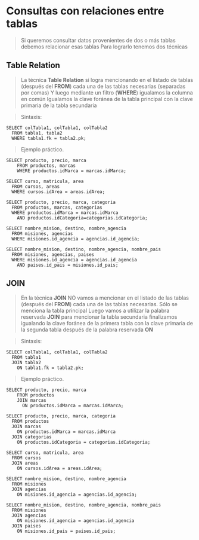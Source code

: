 # Consultas con relaciones entre tablas

> Si queremos consultar datos provenientes de dos o más tablas debemos relacionar esas tablas
> Para lograrlo tenemos dos técnicas

## Table Relation 

> La técnica **Table Relation** si logra mencionando en el listado de tablas (después del **FROM**) cada una de las tablas necesarias (separadas por comas)
> Y luego mediante un filtro (**WHERE**)
> igualamos la columna en común
> Igualamos la clave foránea de la tabla principal con la clave primaria de la tabla secundaria

> Sintaxis:  

    SELECT colTabla1, colTabla1, colTabla2  
      FROM tabla1, tabla2  
      WHERE tabla1.fk = tabla2.pk;  

> Ejemplo práctico.

    SELECT producto, precio, marca  
        FROM productos, marcas  
        WHERE productos.idMarca = marcas.idMarca;  

    SELECT curso, matricula, area  
      FROM cursos, areas  
      WHERE cursos.idArea = areas.idArea;  

    SELECT producto, precio, marca, categoria   
      FROM productos, marcas, categorias  
      WHERE productos.idMarca = marcas.idMarca   
        AND productos.idCategoria=categorias.idCategoria;

    SELECT nombre_mision, destino, nombre_agencia  
      FROM misiones, agencias  
      WHERE misiones.id_agencia = agencias.id_agencia;  

    SELECT nombre_mision, destino, nombre_agencia, nombre_pais  
      FROM misiones, agencias, paises  
      WHERE misiones.id_agencia = agencias.id_agencia  
        AND paises.id_pais = misiones.id_pais;  

## JOIN  
> En la técnica **JOIN** NO vamos a mencionar en el listado de las tablas (después del **FROM**) cada una de las tablas necesarias.
> Sólo se menciona la tabla principal
> Luego vamos a utilizar la palabra reservada **JOIN** para mencionar la tabla secundaria
> finalizamos igualando la clave foránea de la primera tabla con la clave primaria de la segunda tabla después de la palabra reservada **ON**


> Sintaxis:

    SELECT colTabla1, colTabla1, colTabla2    
      FROM tabla1   
      JOIN tabla2  
        ON tabla1.fk = tabla2.pk;  

> Ejemplo práctico.

    SELECT producto, precio, marca    
        FROM productos    
        JOIN marcas     
          ON productos.idMarca = marcas.idMarca;  

    SELECT producto, precio, marca, categoria  
      FROM productos  
      JOIN marcas  
        ON productos.idMarca = marcas.idMarca
      JOIN categorias
        ON productos.idCategoria = categorias.idCategoria;

    SELECT curso, matricula, area
      FROM cursos
      JOIN areas
        ON cursos.idArea = areas.idArea;

    SELECT nombre_mision, destino, nombre_agencia  
      FROM misiones  
      JOIN agencias  
        ON misiones.id_agencia = agencias.id_agencia;  

    SELECT nombre_mision, destino, nombre_agencia, nombre_pais    
      FROM misiones  
      JOIN agencias  
        ON misiones.id_agencia = agencias.id_agencia  
      JOIN paises  
        ON misiones.id_pais = paises.id_pais;  
    
